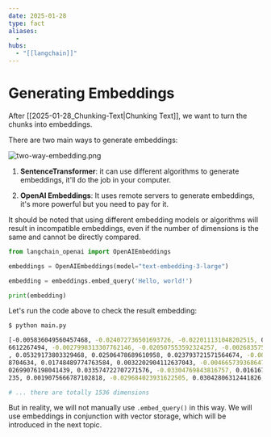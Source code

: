 ```yaml
---
date: 2025-01-28
type: fact
aliases:
  -
hubs:
  - "[[langchain]]"
---
```


# Generating Embeddings

After [[2025-01-28_Chunking-Text|Chunking Text]], we want to turn the chunks into embeddings.

There are two main ways to generate embeddings:

![two-way-embedding.png](../assets/imgs/two-way-embedding.png)

1. **SentenceTransformer**:
it can use different algorithms to generate embeddings, it'll do the job in your computer.

2. **OpenAI Embeddings**:
It uses remote servers to generate embeddings, it's more powerful but you need to pay for it.

It should be noted that using different embedding models or algorithms will result in incompatible embeddings, even if the number of dimensions is the same and cannot be directly compared.

```py
from langchain_openai import OpenAIEmbeddings

embeddings = OpenAIEmbeddings(model="text-embedding-3-large")

embedding = embeddings.embed_query('Hello, world!')

print(embedding)
```

Let's run the code above to check the result embedding:

```sh
$ python main.py

[-0.005836049560457468, -0.024072736501693726, -0.022011131048202515, 0.02759141
6612267494, -0.0027998313307762146, -0.020507553592324257, -0.002683575265109539
, 0.05329173803329468, 0.02506478689610958, 0.023793721571564674, -0.00406895903
8704634, 0.01748489774763584, 0.0032202904112637043, -0.004665739368647337, -0.0
02699076198041439, 0.033574722707271576, -0.03304769843816757, 0.016167329624295
235, 0.0019075666787102818, -0.029684023931622505, 0.03042806312441826, -0.00902

# ... there are totally 1536 dimensions

```

But in reality, we will not manually use `.embed_query()` in this way. We will use embeddings in conjunction with vector storage, which will be introduced in the next topic.
